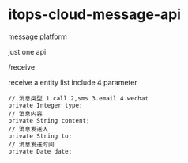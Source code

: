 # itops-cloud-message-api

message platform

just one api

/receive

receive a entity list include 4 parameter

    // 消息类型 1.call 2,sms 3.email 4.wechat
    private Integer type;
    // 消息内容
    private String content;
    // 消息发送人
    private String to;
    // 消息发送时间
    private Date date;
   